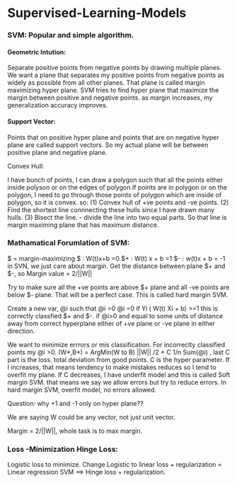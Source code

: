 # Supervised-Learning-Models

### SVM: Popular and simple algorithm.

#### Geometric Intution:

Separate positive points from negative points by drawing multiple planes. We want a plane that separates my positive 
points from negative points as widely as possible from all other planes. That plane is called margin maximizing hyper plane.
SVM tries to find hyper plane that maximize the margin between positive and negative points. as margin increases, my generalization accuracy improves.

#### Support Vector:

Points that on positive hyper plane and points that are on negative hyper plane are called support vectors. 
So my actual plane will be between positive plane and negative plane.

Convex Hull:

I have bunch of points,  I can draw a polygon such that all the points either inside polyson or on the edges of polygon.If points are in polygon or on the polygon, I need to go through those points  of polygon which are inside of polygon, so it is convex.
so:
(1) Convex hull of +ve points  and -ve points.
(2) Find the shortest line connnecting these hulls since I have drawn many hulls.
(3) Bisect the line.  - divide the line into two equal parts. So that line is margin maximing plane that has maximum distance.

### Mathamatical Forumlation of SVM:

$ = margin-maximizing 
$  : W(t)x+b =0
$+ : W(t) x + b =1
$- : w(t)x + b = -1
in SVN, we just care about margin. Get the distance between plane $+ and $-, so Margin value = 2/||W||

Try to make sure all the +ve points are above $+ plane and all -ve points are below $- plane. That will be a perfect case. This is called hard margin SVM.

Create a new var, @i such that
@i =0 @i =0 if Yi ( W(t) Xi + b) >=1 this is correctly classfied $+ and $-.
if @i>0 and equal to some units of distance away from correct hyperplane either of +ve plane or -ve plane in either direction.

We want to minimize errrors or mis classification.  For incorreclty classified points my @i >0. 
(W*,B*) = ArgMin(W to B) ||W|| /2 + C 1/n Sum(@i) , last C part is the loss. total deviation from good points.  C is the hyper parameter. If I increases, that means tendency to make mistakes reduces so I  tend to overfit my plane. 
If C decreases, I have underfit model and this is called Soft margin SVM. that means we say we allow errors but try to reduce errors.
In hard margin SVM, overfit model, no errors allowed.

Question:  why +1 and -1 only on hyper plane??

We are saying W could be any vector, not just unit vector.

Margin = 2/||W||, whole task is to max margin. 

### Loss -Minimization Hinge Loss:

Logistic loss to minimize.
Change Logistic to linear loss + regularization = Linear regression
SVM ==> Hinge loss + regularization.












 









